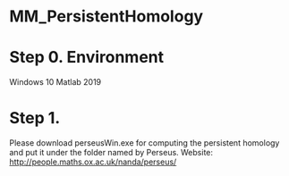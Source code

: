 # MM_PersistentHomology

# Step 0. Environment
Windows 10 
Matlab 2019

# Step 1. 
Please download perseusWin.exe for computing the persistent homology and put it under the folder named by Perseus.
Website: http://people.maths.ox.ac.uk/nanda/perseus/
